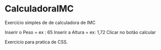 # CalculadoraIMC
Exercício simples de de calculadora de IMC

Inserir o Peso  = ex : 65
Inserir a Altura = ex: 1,72
Clicar no botão calcular 

Exercicio para pratica de  CSS.
